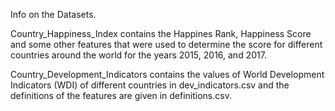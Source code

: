Info on the Datasets.

Country_Happiness_Index contains the Happines Rank, Happiness Score and some
other features that were used to determine the score for different countries 
around the world for the years 2015, 2016, and 2017. 

Country_Development_Indicators contains the values of World Development Indicators (WDI)
of different countries in dev_indicators.csv and the definitions of the features are given
in definitions.csv.
 
